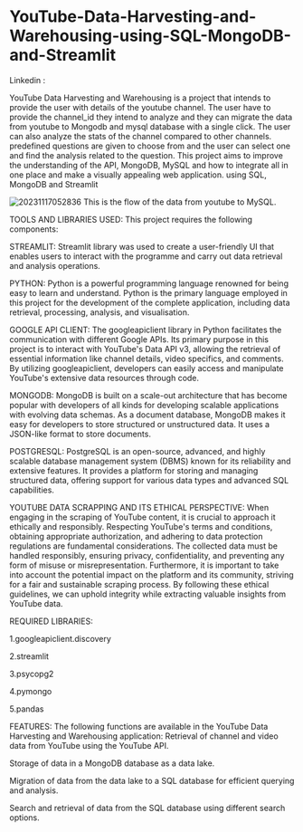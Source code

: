 # YouTube-Data-Harvesting-and-Warehousing-using-SQL-MongoDB-and-Streamlit

Linkedin : 

YouTube Data Harvesting and Warehousing is a project that intends to provide the user with details of the youtube channel. The user have to provide the channel_id they intend to analyze and they can migrate the data from youtube to Mongodb and mysql database with a single click. The user can also analyze the stats of the channel compared to other channels. predefined questions are given to choose from and the user can select one and find the analysis related to the question. 
This project aims to improve the understanding of the API, MongoDB, MySQL and how to integrate all in one place and make a visually appealing web application. 
using SQL, MongoDB and Streamlit

![20231117052836](https://github.com/nandakishore2696/YouTube-Data-Harvesting-and-Warehousing-using-SQL-MongoDB-and-Streamlit-/assets/139628432/0d1c3110-c8f8-4852-9bbd-e48d3d13ec2f)
This is the flow of the data from youtube to MySQL.

TOOLS AND LIBRARIES USED: This project requires the following components:

STREAMLIT: Streamlit library was used to create a user-friendly UI that enables users to interact with the programme and carry out data retrieval and analysis operations.

PYTHON: Python is a powerful programming language renowned for being easy to learn and understand. Python is the primary language employed in this project for the development of the complete application, including data retrieval, processing, analysis, and visualisation.

GOOGLE API CLIENT: The googleapiclient library in Python facilitates the communication with different Google APIs. Its primary purpose in this project is to interact with YouTube's Data API v3, allowing the retrieval of essential information like channel details, video specifics, and comments. By utilizing googleapiclient, developers can easily access and manipulate YouTube's extensive data resources through code.

MONGODB: MongoDB is built on a scale-out architecture that has become popular with developers of all kinds for developing scalable applications with evolving data schemas. As a document database, MongoDB makes it easy for developers to store structured or unstructured data. It uses a JSON-like format to store documents.

POSTGRESQL: PostgreSQL is an open-source, advanced, and highly scalable database management system (DBMS) known for its reliability and extensive features. It provides a platform for storing and managing structured data, offering support for various data types and advanced SQL capabilities.

YOUTUBE DATA SCRAPPING AND ITS ETHICAL PERSPECTIVE: When engaging in the scraping of YouTube content, it is crucial to approach it ethically and responsibly. Respecting YouTube's terms and conditions, obtaining appropriate authorization, and adhering to data protection regulations are fundamental considerations. The collected data must be handled responsibly, ensuring privacy, confidentiality, and preventing any form of misuse or misrepresentation. Furthermore, it is important to take into account the potential impact on the platform and its community, striving for a fair and sustainable scraping process. By following these ethical guidelines, we can uphold integrity while extracting valuable insights from YouTube data.

REQUIRED LIBRARIES:

1.googleapiclient.discovery

2.streamlit

3.psycopg2

4.pymongo

5.pandas

FEATURES: The following functions are available in the YouTube Data Harvesting and Warehousing application: Retrieval of channel and video data from YouTube using the YouTube API.

Storage of data in a MongoDB database as a data lake.

Migration of data from the data lake to a SQL database for efficient querying and analysis.

Search and retrieval of data from the SQL database using different search options.
